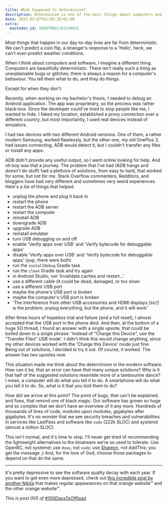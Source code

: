```yaml
---
title: What happened to determinism?
description: Determinism is one of the best things about computers and software. Sadly, it's dead :(
date: 2023-03-07T01:03:35+01:00
extra:
  mastodon_id: 109979081101240915
---
```


Most things that happen in our day-to-day lives are far from deterministic. We can't predict a coin flip, a stranger's response to a 'Hello', heck, we can't even predict weather conditions.

When I think about computers and software, I imagine a different thing. Computers are beautifully deterministic. There isn't really such a thing as unexplainable bugs or glitches; there is always a reason for a computer's behaviour. You tell them what to do, and they do things.

Except for when they don't.

Recently, when working on my bachelor's thesis, I needed to debug an Android application. The app was proprietary, so the process was rather black-box. Since the developer could've tried to stop people like me, I wanted to hide. I faked my location, established a proxy connection over a different country, but most importantly, I used real devices instead of emulators.

I had two devices with two different Android versions. One of them, a rather modern Samsung, worked flawlessly, but the other one, my old OnePlus 3, had issues connecting. ADB would detect it, but I couldn't transfer any files or install any apps.

ADB didn't provide any useful output, so I went online looking for help. And oh boy was that a journey. The problem that I've had (ADB hangs and doesn't do stuff) had a plethora of solutions, from easy to hard, that worked for some, but not for me. Stack Overflow commenters, Redditors, and bloggers have had very different and sometimes very weird experiences. Here's a list of things that helped:

- unplug the phone and plug it back in
- restart the phone
- restart the ADB server
- restart the computer
- reinstall ADB
- downgrade ADB
- upgrade ADB
- reinstall emulator
- turn USB debugging on and off
- enable 'Verify apps over USB' and 'Verify bytecode for debuggable apps'
- disable 'Verify apps over USB' and 'Verify bytecode for debuggable apps' (yup, there were both)
- run the `installDebug` Gradle task
- run the `clean` Gradle task and try again
- in Android Studio, run 'Invalidate caches and restart…'
- use a different cable (it could be dead, damaged, or too slow)
- use a different USB port
- maybe the phone's USB port is broken
- maybe the computer's USB port is broken
- 'The interference from other USB accessories and HDMI displays _\[sic!]_ is the problem; unplug everything, but the phone, and it will work'

After three hours of hopeless trial and failure (and a full reset), I almost accepted that the USB port in the phone died. And then, at the bottom of a huge SO thread, I found an answer with a single upvote, that could be boiled down to a single phrase: 'Instead of "Charge this Device", use the "Transfer Files" USB mode'. I didn't think this would change anything, since my other devices worked with the 'Charge this Device' mode just fine. Being out of solutions, I decided to try it out. Of course, it worked. The answer has two upvotes now.

This situation made me think about the determinism in the modern software. How can it be, that an error can have _that_ many unique solutions? Why is it that half of the suggested solutions resemble more of a tambourine dance? I mean, a computer will do what you tell it to do. A smartphone will do what you tell it to do. So, what is it that you told them to do?

How did we arrive at this point? The point of bugs, that can't be explained, and fixes, that remind one of black magic. Our software has grown so huge and so complex that we don't have an overview of it any more. Hundreds of thousands of lines of code, modules upon modules, gigabytes after gigabytes. It's no wonder that we see security breaches and vulnerabilities in services like LastPass and software like `sudo` (222k SLOC) and systemd (almost a million SLOC).

This isn't normal, and it's time to stop. I'll never get tired of recommending the lightweight alternatives to the bloatware we're so used to tolerate. Use OpenRC, not systemd; use `doas`, not `sudo`; use [Shareon](https://shareon.js.org/), not AddThis; you get the message ;) And, for the love of God, choose those packages to depend on that do the same.

---

It's pretty depressive to see the software quality decay with each year. If you want to get even more depressed, check out [this incredible post by another Nikita](https://tonsky.me/blog/disenchantment/) that makes regular appearances on that orange website™ and the other orange website™.

_This is post 005 of [#100DaysToOffload](https://100daystooffload.com/)._
